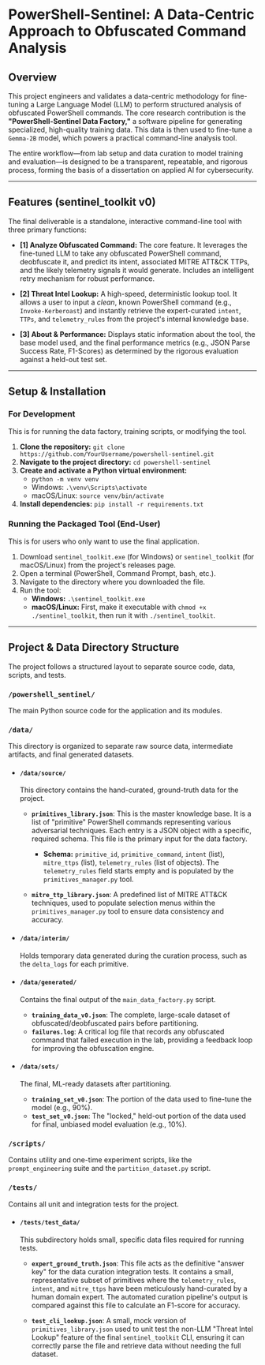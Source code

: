 # PowerShell-Sentinel: A Data-Centric Approach to Obfuscated Command Analysis

## Overview

This project engineers and validates a data-centric methodology for fine-tuning a Large Language Model (LLM) to perform structured analysis of obfuscated PowerShell commands. The core research contribution is the **"PowerShell-Sentinel Data Factory,"** a software pipeline for generating specialized, high-quality training data. This data is then used to fine-tune a `Gemma-2B` model, which powers a practical command-line analysis tool.

The entire workflow—from lab setup and data curation to model training and evaluation—is designed to be a transparent, repeatable, and rigorous process, forming the basis of a dissertation on applied AI for cybersecurity.

---

## Features (sentinel_toolkit v0)

The final deliverable is a standalone, interactive command-line tool with three primary functions:

*   **[1] Analyze Obfuscated Command:** The core feature. It leverages the fine-tuned LLM to take any obfuscated PowerShell command, deobfuscate it, and predict its intent, associated MITRE ATT&CK TTPs, and the likely telemetry signals it would generate. Includes an intelligent retry mechanism for robust performance.

*   **[2] Threat Intel Lookup:** A high-speed, deterministic lookup tool. It allows a user to input a *clean*, known PowerShell command (e.g., `Invoke-Kerberoast`) and instantly retrieve the expert-curated `intent`, `TTPs`, and `telemetry_rules` from the project's internal knowledge base.

*   **[3] About & Performance:** Displays static information about the tool, the base model used, and the final performance metrics (e.g., JSON Parse Success Rate, F1-Scores) as determined by the rigorous evaluation against a held-out test set.

---

## Setup & Installation

### For Development

This is for running the data factory, training scripts, or modifying the tool.

1.  **Clone the repository:**
    `git clone https://github.com/YourUsername/powershell-sentinel.git`
2.  **Navigate to the project directory:**
    `cd powershell-sentinel`
3.  **Create and activate a Python virtual environment:**
    *   `python -m venv venv`
    *   Windows: `.\venv\Scripts\activate`
    *   macOS/Linux: `source venv/bin/activate`
4.  **Install dependencies:**
    `pip install -r requirements.txt`

### Running the Packaged Tool (End-User)

This is for users who only want to use the final application.

1.  Download `sentinel_toolkit.exe` (for Windows) or `sentinel_toolkit` (for macOS/Linux) from the project's releases page.
2.  Open a terminal (PowerShell, Command Prompt, bash, etc.).
3.  Navigate to the directory where you downloaded the file.
4.  Run the tool:
    *   **Windows:** `.\sentinel_toolkit.exe`
    *   **macOS/Linux:** First, make it executable with `chmod +x ./sentinel_toolkit`, then run it with `./sentinel_toolkit`.

---

## Project & Data Directory Structure

The project follows a structured layout to separate source code, data, scripts, and tests.

### `/powershell_sentinel/`
The main Python source code for the application and its modules.

### `/data/`
This directory is organized to separate raw source data, intermediate artifacts, and final generated datasets.

*   #### `/data/source/`
    This directory contains the hand-curated, ground-truth data for the project.

    *   **`primitives_library.json`**: This is the master knowledge base. It is a list of "primitive" PowerShell commands representing various adversarial techniques. Each entry is a JSON object with a specific, required schema. This file is the primary input for the data factory.
        *   **Schema:** `primitive_id`, `primitive_command`, `intent` (list), `mitre_ttps` (list), `telemetry_rules` (list of objects). The `telemetry_rules` field starts empty and is populated by the `primitives_manager.py` tool.

    *   **`mitre_ttp_library.json`**: A predefined list of MITRE ATT&CK techniques, used to populate selection menus within the `primitives_manager.py` tool to ensure data consistency and accuracy.

*   #### `/data/interim/`
    Holds temporary data generated during the curation process, such as the `delta_logs` for each primitive.

*   #### `/data/generated/`
    Contains the final output of the `main_data_factory.py` script.
    *   **`training_data_v0.json`**: The complete, large-scale dataset of obfuscated/deobfuscated pairs before partitioning.
    *   **`failures.log`**: A critical log file that records any obfuscated command that failed execution in the lab, providing a feedback loop for improving the obfuscation engine.

*   #### `/data/sets/`
    The final, ML-ready datasets after partitioning.
    *   **`training_set_v0.json`**: The portion of the data used to fine-tune the model (e.g., 90%).
    *   **`test_set_v0.json`**: The "locked," held-out portion of the data used for final, unbiased model evaluation (e.g., 10%).

### `/scripts/`
Contains utility and one-time experiment scripts, like the `prompt_engineering` suite and the `partition_dataset.py` script.

### `/tests/`
Contains all unit and integration tests for the project.

*   #### `/tests/test_data/`
    This subdirectory holds small, specific data files required for running tests.

    *   **`expert_ground_truth.json`**: This file acts as the definitive "answer key" for the data curation integration tests. It contains a small, representative subset of primitives where the `telemetry_rules`, `intent`, and `mitre_ttps` have been meticulously hand-curated by a human domain expert. The automated curation pipeline's output is compared against this file to calculate an F1-score for accuracy.

    *   **`test_cli_lookup.json`**: A small, mock version of `primitives_library.json` used to unit test the non-LLM "Threat Intel Lookup" feature of the final `sentinel_toolkit` CLI, ensuring it can correctly parse the file and retrieve data without needing the full dataset.